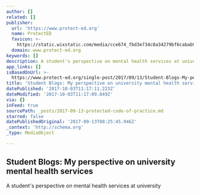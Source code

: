 ```yaml
---
author: []
related: []
publisher:
  url: 'https://www.protect-ed.org'
  name: ProtectED
  favicon: >-
    https://static.wixstatic.com/media/cce674_fbd3e734c8a34279bf6cabab95240db5%7Emv2.jpg/v1/fill/w_32%2Ch_32%2Clg_1%2Cusm_0.66_1.00_0.01/cce674_fbd3e734c8a34279bf6cabab95240db5%7Emv2.jpg
  domain: www.protect-ed.org
keywords: []
description: A student's perspective on mental health services at university
app_links: []
isBasedOnUrl: >-
  https://www.protect-ed.org/single-post/2017/09/13/Student-Blogs-My-perspective-on-university-mental-health-services
title: 'Student Blogs: My perspective on university mental health services'
datePublished: '2017-10-03T11:17:11.223Z'
dateModified: '2017-10-03T11:17:09.849Z'
via: {}
inFeed: true
sourcePath: _posts/2017-09-13-protected-code-of-practice.md
starred: false
datePublishedOriginal: '2017-09-13T08:25:45.946Z'
_context: 'http://schema.org'
_type: MediaObject

---
```

<article style=""><h1>Student Blogs: My perspective on university mental health services</h1><p>A student's perspective on mental health services at university</p></article>